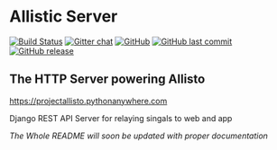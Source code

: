 # Allistic Server 
[![Build Status](https://travis-ci.org/allisto/allistic-server.svg?branch=master)](https://travis-ci.org/allisto/allistic-server)
[![Gitter chat](https://badges.gitter.im/allisto/community/gitter.png)](https://gitter.im/allisto/community/)
[![GitHub](https://img.shields.io/github/license/allisto/allistic-server.svg)](https://github.com/allisto/allistic-server/blob/master/LICENSE)
[![GitHub last commit](https://img.shields.io/github/last-commit/allisto/allistic-server.svg)](https://github.com/allisto/allistic-server/commits/master)
[![GitHub release](https://img.shields.io/github/release-pre/allisto/allistic-server.svg)](https://github.com/allisto/allistic-server/releases)

## The HTTP Server powering Allisto

https://projectallisto.pythonanywhere.com

Django REST API Server for relaying singals to web and app

*The Whole README will soon be updated with proper documentation*

